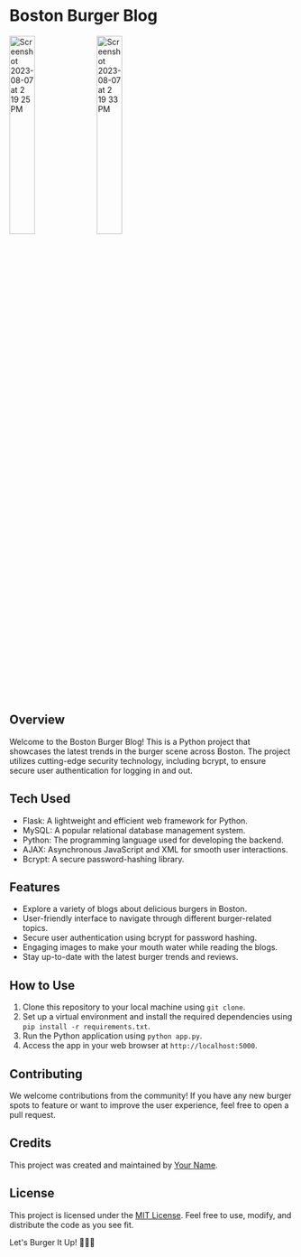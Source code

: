 # Boston Burger Blog

<img width="30%" alt="Screenshot 2023-08-07 at 2 19 25 PM" src="https://github.com/ohxrn/Boston-Burger-Blog/assets/79466519/86e1af83-873e-4c45-aca9-0c3b9c46fb88">
<img width="30%" alt="Screenshot 2023-08-07 at 2 19 33 PM" src="https://github.com/ohxrn/Boston-Burger-Blog/assets/79466519/1bd769dd-fecf-4716-b9db-83cdab0bf873">


## Overview
Welcome to the Boston Burger Blog! This is a Python project that showcases the latest trends in the burger scene across Boston. The project utilizes cutting-edge security technology, including bcrypt, to ensure secure user authentication for logging in and out.

## Tech Used
- Flask: A lightweight and efficient web framework for Python.
- MySQL: A popular relational database management system.
- Python: The programming language used for developing the backend.
- AJAX: Asynchronous JavaScript and XML for smooth user interactions.
- Bcrypt: A secure password-hashing library.

## Features
- Explore a variety of blogs about delicious burgers in Boston.
- User-friendly interface to navigate through different burger-related topics.
- Secure user authentication using bcrypt for password hashing.
- Engaging images to make your mouth water while reading the blogs.
- Stay up-to-date with the latest burger trends and reviews.

## How to Use
1. Clone this repository to your local machine using `git clone`.
2. Set up a virtual environment and install the required dependencies using `pip install -r requirements.txt`.
3. Run the Python application using `python app.py`.
4. Access the app in your web browser at `http://localhost:5000`.

## Contributing
We welcome contributions from the community! If you have any new burger spots to feature or want to improve the user experience, feel free to open a pull request.

## Credits
This project was created and maintained by [Your Name](https://github.com/yourusername).

## License
This project is licensed under the [MIT License](https://opensource.org/licenses/MIT). Feel free to use, modify, and distribute the code as you see fit.

Let's Burger It Up! 🍔🍔🍔
